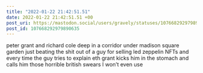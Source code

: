 ```yaml
---
title: "2022-01-22 21:42:51.51"
date: 2022-01-22 21:42:51.51 +00
post_uri: https://mastodon.social/users/gravely/statuses/107668292979890635
post_id: 107668292979890635
---
```

peter grant and richard cole deep in a corridor under madison square garden just beating the shit out of a guy for selling led zeppelin NFTs and every time the guy tries to explain eth grant kicks him in the stomach and calls him those horrible british swears I won’t even use


